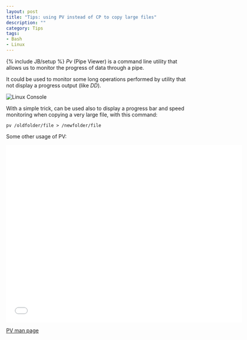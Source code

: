 ```yaml
---
layout: post
title: "Tips: using PV instead of CP to copy large files"
description: ""
category: Tips
tags: 
- Bash
- Linux
---
```

{% include JB/setup %}
*Pv* (Pipe Viewer) is a command line utility that allows us to monitor the progress of data through a pipe.

It could be used to monitor some long operations performed by utility that not display a progress output  (like *DD*).

![Linux Console](http://icons.iconarchive.com/icons/graphicpeel/utilize/512/Terminal-icon.png)

<!-- more -->


With a simple trick, can be used also to display a progress bar and speed monitoring when copying a very large file, with this command:

```
pv /oldfolder/file > /newfolder/file
```


Some other usage of PV:

<iframe width="640" height="480" src="//www.youtube.com/embed/mTwBlPqRZO8" frameborder="0" allowfullscreen></iframe>

[PV man page](http://linux.die.net/man/1/pv)